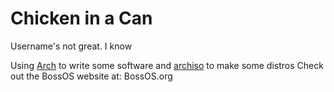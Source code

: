 # Chicken in a Can
Username's not great. I know  

Using [Arch](https://github.com/archlinux) to write some software and [archiso](https://github.com/archlinux/archiso) to make some distros
Check out the BossOS website at: BossOS.org
